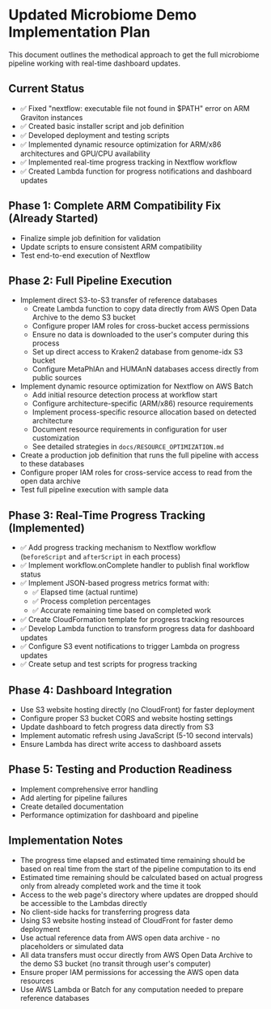# Updated Microbiome Demo Implementation Plan

This document outlines the methodical approach to get the full microbiome pipeline working with real-time dashboard updates.

## Current Status
- ✅ Fixed "nextflow: executable file not found in $PATH" error on ARM Graviton instances
- ✅ Created basic installer script and job definition
- ✅ Developed deployment and testing scripts
- ✅ Implemented dynamic resource optimization for ARM/x86 architectures and GPU/CPU availability
- ✅ Implemented real-time progress tracking in Nextflow workflow
- ✅ Created Lambda function for progress notifications and dashboard updates

## Phase 1: Complete ARM Compatibility Fix (Already Started)
- Finalize simple job definition for validation
- Update scripts to ensure consistent ARM compatibility 
- Test end-to-end execution of Nextflow

## Phase 2: Full Pipeline Execution
- Implement direct S3-to-S3 transfer of reference databases
  - Create Lambda function to copy data directly from AWS Open Data Archive to the demo S3 bucket
  - Configure proper IAM roles for cross-bucket access permissions
  - Ensure no data is downloaded to the user's computer during this process
  - Set up direct access to Kraken2 database from genome-idx S3 bucket
  - Configure MetaPhlAn and HUMAnN databases access directly from public sources
- Implement dynamic resource optimization for Nextflow on AWS Batch
  - Add initial resource detection process at workflow start
  - Configure architecture-specific (ARM/x86) resource requirements
  - Implement process-specific resource allocation based on detected architecture
  - Document resource requirements in configuration for user customization
  - See detailed strategies in `docs/RESOURCE_OPTIMIZATION.md`
- Create a production job definition that runs the full pipeline with access to these databases
- Configure proper IAM roles for cross-service access to read from the open data archive
- Test full pipeline execution with sample data

## Phase 3: Real-Time Progress Tracking (Implemented)
- ✅ Add progress tracking mechanism to Nextflow workflow (`beforeScript` and `afterScript` in each process)
- ✅ Implement workflow.onComplete handler to publish final workflow status
- ✅ Implement JSON-based progress metrics format with:
  - ✅ Elapsed time (actual runtime)
  - ✅ Process completion percentages
  - ✅ Accurate remaining time based on completed work
- ✅ Create CloudFormation template for progress tracking resources
- ✅ Develop Lambda function to transform progress data for dashboard updates
- ✅ Configure S3 event notifications to trigger Lambda on progress updates
- ✅ Create setup and test scripts for progress tracking

## Phase 4: Dashboard Integration
- Use S3 website hosting directly (no CloudFront) for faster deployment
- Configure proper S3 bucket CORS and website hosting settings
- Update dashboard to fetch progress data directly from S3
- Implement automatic refresh using JavaScript (5-10 second intervals)
- Ensure Lambda has direct write access to dashboard assets

## Phase 5: Testing and Production Readiness
- Implement comprehensive error handling
- Add alerting for pipeline failures
- Create detailed documentation
- Performance optimization for dashboard and pipeline

## Implementation Notes
- The progress time elapsed and estimated time remaining should be based on real time from the start of the pipeline computation to its end
- Estimated time remaining should be calculated based on actual progress only from already completed work and the time it took
- Access to the web page's directory where updates are dropped should be accessible to the Lambdas directly
- No client-side hacks for transferring progress data
- Using S3 website hosting instead of CloudFront for faster demo deployment
- Use actual reference data from AWS open data archive - no placeholders or simulated data
- All data transfers must occur directly from AWS Open Data Archive to the demo S3 bucket (no transit through user's computer)
- Ensure proper IAM permissions for accessing the AWS open data resources
- Use AWS Lambda or Batch for any computation needed to prepare reference databases